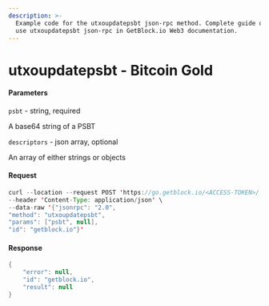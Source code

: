 ```yaml
---
description: >-
  Example code for the utxoupdatepsbt json-rpc method. Сomplete guide on how to
  use utxoupdatepsbt json-rpc in GetBlock.io Web3 documentation.
---
```


# utxoupdatepsbt - Bitcoin Gold

#### Parameters

`psbt` - string, required

A base64 string of a PSBT

`descriptors` - json array, optional

An array of either strings or objects

#### Request

```java
curl --location --request POST 'https://go.getblock.io/<ACCESS-TOKEN>/' \
--header 'Content-Type: application/json' \
--data-raw '{"jsonrpc": "2.0",
"method": "utxoupdatepsbt",
"params": ["psbt", null],
"id": "getblock.io"}'
```

#### Response

```java
{
    "error": null,
    "id": "getblock.io",
    "result": null
}
```
